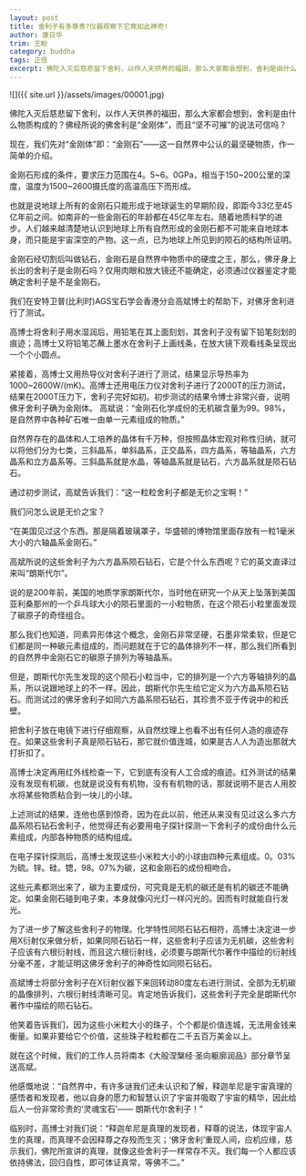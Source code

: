 ```yaml
---
layout: post
title: 舍利子有多尊贵?仪器观察下它竟如此神奇!
author: 康日华
trim: 王盼
category: buddha
tags: 正信
excerpt: 佛陀入灭后慈悲留下舍利，以作人天供养的福田，那么大家都会想到，舍利是由什么物质构成的？佛经所说的佛舍利是“金刚体”，而且“坚不可摧”的说法可信吗？
---
```


![]({{ site.url }}/assets/images/00001.jpg)

佛陀入灭后慈悲留下舍利，以作人天供养的福田，那么大家都会想到，舍利是由什么物质构成的？佛经所说的佛舍利是“金刚体”，而且“坚不可摧”的说法可信吗？

现在，我们先对“金刚体”即：“金刚石”——这一自然界中公认的最坚硬物质，作一简单的介绍。

金刚石形成的条件，要求压力范围在4。5~6。0GPa，相当于150~200公里的深度，温度为1500~2600摄氏度的高温高压下而形成。

也就是说地球上所有的金刚石只能形成于地球诞生的早期阶段，即距今33亿至45亿年前之间。如南非的一些金刚石的年龄都在45亿年左右。随着地质科学的进步。人们越来越清楚地认识到地球上所有自然形成的金刚石都不可能来自地球本身，而只能是宇宙深空的产物。这一点，已为地球上所见到的陨石的结构所证明。

金刚石经切割后叫做钻石，金刚石是自然界中物质中的硬度之王，那么，佛牙身上长出的舍利子是金刚石吗？仅用肉眼和放大镜还不能确定，必须通过仪器鉴定才能确定舍利子是不是金刚石。

我们在安特卫普(比利时)AGS宝石学会香港分会高斌博士的帮助下，对佛牙舍利进行了测试。

高博士将舍利子用水湿润后，用铅笔在其上面刻划，其舍利子没有留下铅笔刻划的痕迹；高博士又将铅笔芯蘸上墨水在舍利子上画线条，在放大镜下观看线条呈现出一个个小圆点。

紧接着，高博士又用热导仪对舍利子进行了测试，结果显示导热率为1000~2600W/(mK)。高博士还用电压力仪对舍利子进行了2000T的压力测试，结果在2000T压力下，舍利子完好如初。初步测试的结果令博士非常兴奋，说明佛牙舍利子确为金刚体。 高斌说：“金刚石化学成份的无机碳含量为99。98%，是自然界中各种矿石唯一由单一元素组成的物质。”

自然界存在的晶体和人工培养的晶体有千万种，但按照晶体宏观对称性归纳，就可以将他们分为七类，三斜晶系，单斜晶系，正交晶系，四方晶系，等轴晶系，六方晶系和立方晶系等。三斜晶系就是水晶，等轴晶系就是钻石，六方晶系就是陨石钻石。

通过初步测试，高斌告诉我们：“这一粒粒舍利子都是无价之宝啊！”

我们问怎么说是无价之宝？

“在美国见过这个东西。那是隔着玻璃罩子，华盛顿的博物馆里面存放有一粒1毫米大小的六轴晶系金刚石。”

高斌所说的这些舍利子为六方晶系陨石钻石，它是个什么东西呢？它的英文直译过来叫“朗斯代尔”。

说的是200年前，美国的地质学家朗斯代尔，当时他在研究一个从天上坠落到美国亚利桑那州的一个乒乓球大小的陨石里面的一小粒物质，在这个陨石小粒里面发现了碳原子的奇怪组合。

那么我们也知道，同素异形体这个概念，金刚石非常坚硬，石墨非常柔软，但是它们都是同一种碳元素组成的，而问题就在于它的晶体排列不一样，那么我们所看到的自然界中金刚石它的碳原子排列为等轴晶系。

但是，朗斯代尔先生发现的这个陨石小粒当中，它的排列是一个六方等轴排列的晶系，所以说跟地球上的不一样。因此，朗斯代尔先生给它定义为六方晶系陨石钻石。而测试过的佛牙舍利子如同六方晶系陨石钻石，其珍贵不亚于传说中的和氏壁。

把舍利子放在电镜下进行仔细观察，从自然纹理上也看不出有任何人造的痕迹存在。如果这些舍利子真是陨石钻石，那它就价值连城，如果是古人人为造出那就大打折扣了。

高博士决定再用红外线检查一下，它到底有没有人工合成的痕迹。红外测试的结果没有发现有机碳，也就是说没有有机物，没有有机物的话，那就说明不是古人用胶水将某些物质粘合到一块儿的小球。

上述测试的结果，连他也感到惊奇，因为在此以前，他还从来没有见过这么多六方晶系陨石钻石舍利子，他觉得还有必要用电子探针探测一下舍利子的成份由什么元素组成，内部各种物质的结构组成。

在电子探针探测后，高博士发现这些小米粒大小的小球由四种元素组成。0。03%为硫。锌。硅。锶，98。07%为碳，这和金刚石的成份相吻合。

这些元素都测出来了，碳为主要成份，可究竟是无机的碳还是有机的碳还不能确定。如果金刚石碰到电子束，本身就像闪光灯一样闪光的。因而有时就能自行发光。

为了进一步了解这些舍利子的物理。化学特性同陨石钻石相符，高博士决定进一步用X衍射仪来做分析，如果同陨石钻石一样，这些舍利子应该为无机碳，这些舍利子应该有六根衍射线，而且这六根衍射线，必须要与朗斯代尔著作中描绘的衍射线分毫不差，才能证明这佛牙舍利子的神奇性如同陨石钻石。

高斌博士将部分舍利子在X衍射仪器下来回转动80度左右进行测试，全部为无机碳的晶像排列，六根衍射线清晰可见。肯定地告诉我们，这些舍利子完全是朗斯代尔著作中描绘的陨石钻石。

他笑着告诉我们，因为这些小米粒大小的珠子，个个都是价值连城，无法用金钱来衡量。如果非要给它个价值，这些珠子粒粒都在二千五百万美金以上。

就在这个时候，我们的工作人员将南本《大般涅槃经·圣向躯廓润品》部分章节呈送高斌。

他感慨地说：“自然界中，有许多谜我们还未认识和了解，释迦牟尼是宇宙真理的感悟者和发现者，他以自身的愿力和智慧认识了宇宙并吸取了宇宙的精华，因此给后人一份非常珍贵的‘灵魂宝石’—— 朗斯代尔舍利子！”

临别时，高博士对我们说：“释迦牟尼是真理的发现者，释尊的说法，体现宇宙人生的真理，而真理不会因释尊之存殁而生灭；‘佛牙舍利’重现人间，应机应缘，慈示我们，佛陀所宣讲的真理，就像这些舍利子一样常存不灭。我们每一个人都应该依持佛法，回归自性，即可体证真常，等佛不二。”
